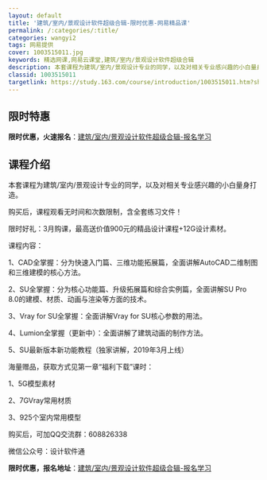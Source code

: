 ```yaml
---
layout: default
title: '建筑/室内/景观设计软件超级合辑-限时优惠-网易精品课'
permalink: /:categories/:title/
categories: wangyi2
tags: 网易提供
cover: 1003515011.jpg
keywords: 精选网课,网易云课堂,建筑/室内/景观设计软件超级合辑
description: 本套课程为建筑/室内/景观设计专业的同学，以及对相关专业感兴趣的小白量身打造。购买后，课程观看无时间和次数限制，含全套练
classid: 1003515011
targetlink: https://study.163.com/course/introduction/1003515011.htm?share=1&shareId=1025206652&utm_campaign=share&utm_medium=iphoneShare&utm_source=&utm_u=1025206652
---
```


## 限时特惠

**限时优惠，火速报名**：[建筑/室内/景观设计软件超级合辑-报名学习](https://study.163.com/course/introduction/1003515011.htm?share=1&shareId=1025206652&utm_campaign=share&utm_medium=iphoneShare&utm_source=&utm_u=1025206652)

## 课程介绍

本套课程为建筑/室内/景观设计专业的同学，以及对相关专业感兴趣的小白量身打造。



购买后，课程观看无时间和次数限制，含全套练习文件！



限时好礼：3月购课，最高送价值900元的精品设计课程+12G设计素材。



课程内容：

1、CAD全掌握：分为快速入门篇、三维功能拓展篇，全面讲解AutoCAD二维制图和三维建模的核心方法。



2、SU全掌握：分为核心功能篇、升级拓展篇和综合实例篇，全面讲解SU Pro 8.0的建模、材质、动画与渲染等方面的技术。



3、Vray for SU全掌握：全面讲解Vray for SU核心参数的用法。



4、Lumion全掌握（更新中）：全面讲解了建筑动画的制作方法。



5、SU最新版本新功能教程（独家讲解，2019年3月上线）



海量赠品，获取方式见第一章“福利下载”课时：

1、5G模型素材

2、7GVray常用材质

3、925个室内常用模型



购买后，可加QQ交流群：608826338

微信公众号：设计软件通

**限时优惠，报名地址**：[建筑/室内/景观设计软件超级合辑-报名学习](https://study.163.com/course/introduction/1003515011.htm?share=1&shareId=1025206652&utm_campaign=share&utm_medium=iphoneShare&utm_source=&utm_u=1025206652)

